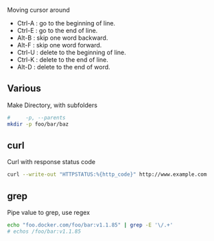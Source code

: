 Moving cursor around

- Ctrl-A : go to the beginning of line.
- Ctrl-E : go to the end of line.
- Alt-B : skip one word backward.
- Alt-F : skip one word forward.
- Ctrl-U : delete to the beginning of line.
- Ctrl-K : delete to the end of line.
- Alt-D : delete to the end of word.

## Various

Make Directory, with subfolders

```bash
#     -p, --parents
mkdir -p foo/bar/baz
```

## curl

Curl with response status code

```bash
curl --write-out "HTTPSTATUS:%{http_code}" http://www.example.com
```

## grep

Pipe value to grep, use regex

```bash
echo "foo.docker.com/foo/bar:v1.1.85" | grep -E '\/.+'
# echos /foo/bar:v1.1.85
```
